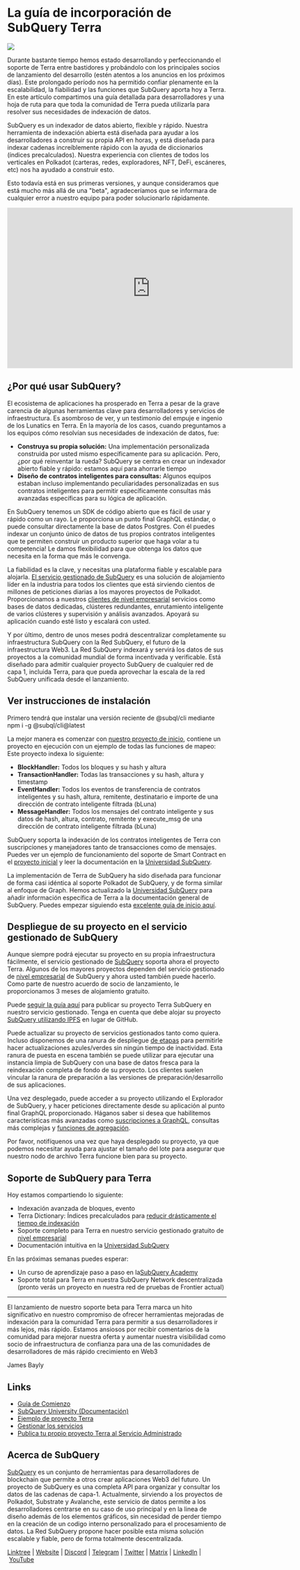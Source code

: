 # La guía de incorporación de SubQuery Terra

![](https://miro.medium.com/max/1400/1*DiTE9KuzH0xHLojzGWxOuw.png)

Durante bastante tiempo hemos estado desarrollando y perfeccionando el soporte de Terra entre bastidores y probándolo con los principales socios de lanzamiento del desarrollo (estén atentos a los anuncios en los próximos días). Este prolongado período nos ha permitido confiar plenamente en la escalabilidad, la fiabilidad y las funciones que SubQuery aporta hoy a Terra. En este artículo compartimos una guía detallada para desarrolladores y una hoja de ruta para que toda la comunidad de Terra pueda utilizarla para resolver sus necesidades de indexación de datos.

SubQuery es un indexador de datos abierto, flexible y rápido. Nuestra herramienta de indexación abierta está diseñada para ayudar a los desarrolladores a construir su propia API en horas, y está diseñada para indexar cadenas increíblemente rápido con la ayuda de diccionarios (índices precalculados). Nuestra experiencia con clientes de todos los verticales en Polkadot (carteras, redes, exploradores, NFT, DeFi, escáneres, etc) nos ha ayudado a construir esto.

Esto todavía está en sus primeras versiones, y aunque consideramos que está mucho más allá de una "beta", agradeceríamos que se informara de cualquier error a nuestro equipo para poder solucionarlo rápidamente.

<iframe width="656" height="369" src="https://www.youtube.com/embed/dS7h3isQCeA" title="Vista previa de YouTube" frameborder="0" allow="accelerometer; autoplay; clipboard-write; encrypted-media; gyroscope; picture-in-picture" allowfullscreen></iframe>

## ¿Por qué usar SubQuery?

El ecosistema de aplicaciones ha prosperado en Terra a pesar de la grave carencia de algunas herramientas clave para desarrolladores y servicios de infraestructura. Es asombroso de ver, y un testimonio del empuje e ingenio de los Lunatics en Terra. En la mayoría de los casos, cuando preguntamos a los equipos cómo resolvían sus necesidades de indexación de datos, fue:

- **Construya su propia solución:** Una implementación personalizada construida por usted mismo específicamente para su aplicación. Pero, ¿por qué reinventar la rueda? SubQuery se centra en crear un indexador abierto fiable y rápido: estamos aquí para ahorrarle tiempo
- **Diseño de contratos inteligentes para consultas:** Algunos equipos estaban incluso implementando peculiaridades personalizadas en sus contratos inteligentes para permitir específicamente consultas más avanzadas específicas para su lógica de aplicación.

En SubQuery tenemos un SDK de código abierto que es fácil de usar y rápido como un rayo. Le proporciona un punto final GraphQL estándar, o puede consultar directamente la base de datos Postgres. Con él puedes indexar un conjunto único de datos de tus propios contratos inteligentes que te permiten construir un producto superior que haga volar a tu competencia! Le damos flexibilidad para que obtenga los datos que necesita en la forma que más le convenga.

La fiabilidad es la clave, y necesitas una plataforma fiable y escalable para alojarla. [El servicio gestionado de SubQuery](https://subquery.network/managedservices) es una solución de alojamiento líder en la industria para todos los clientes que está sirviendo cientos de millones de peticiones diarias a los mayores proyectos de Polkadot. Proporcionamos a nuestros [clientes de nivel empresarial](./20211228-enterprise-hosted.md) servicios como bases de datos dedicadas, clústeres redundantes, enrutamiento inteligente de varios clústeres y supervisión y análisis avanzados. Apoyará su aplicación cuando esté listo y escalará con usted.

Y por último, dentro de unos meses podrá descentralizar completamente su infraestructura SubQuery con la Red SubQuery, el futuro de la infraestructura Web3. La Red SubQuery indexará y servirá los datos de sus proyectos a la comunidad mundial de forma incentivada y verificable. Está diseñado para admitir cualquier proyecto SubQuery de cualquier red de capa 1, incluida Terra, para que pueda aprovechar la escala de la red SubQuery unificada desde el lanzamiento.

## Ver instrucciones de instalación

Primero tendrá que instalar una versión reciente de @subql/cli mediante npm i -g @subql/cli@latest

La mejor manera es comenzar con [nuestro proyecto de inicio](https://github.com/subquery/terra-subql-starter), contiene un proyecto en ejecución con un ejemplo de todas las funciones de mapeo: Este proyecto indexa lo siguiente:

- **BlockHandler:** Todos los bloques y su hash y altura
- **TransactionHandler:** Todas las transacciones y su hash, altura y timestamp
- **EventHandler:** Todos los eventos de transferencia de contratos inteligentes y su hash, altura, remitente, destinatario e importe de una dirección de contrato inteligente filtrada (bLuna)
- **MessageHandler:** Todos los mensajes del contrato inteligente y sus datos de hash, altura, contrato, remitente y execute_msg de una dirección de contrato inteligente filtrada (bLuna)

SubQuery soporta la indexación de los contratos inteligentes de Terra con suscripciones y manejadores tanto de transacciones como de mensajes. Puedes ver un ejemplo de funcionamiento del soporte de Smart Contract en el [proyecto inicial](https://github.com/subquery/terra-subql-starter) y leer la documentación en la [Universidad SubQuery](http://localhost:8080/build/manifest.html#mapping-handlers-and-filters).

La implementación de Terra de SubQuery ha sido diseñada para funcionar de forma casi idéntica al soporte Polkadot de SubQuery, y de forma similar al enfoque de Graph. Hemos actualizado la [Universidad SubQuery](https://university.subquery.network/) para añadir información específica de Terra a la documentación general de SubQuery. Puedes empezar siguiendo esta [excelente guía de inicio aquí](http://university.subquery.network/quickstart/quickstart-terra.html).

## Despliegue de su proyecto en el servicio gestionado de SubQuery

Aunque siempre podrá ejecutar su proyecto en su propia infraestructura fácilmente, el servicio gestionado de [SubQuery](https://subquery.network/managedservices) soporta ahora el proyecto Terra. Algunos de los mayores proyectos dependen del servicio gestionado de [nivel empresarial](./20211228-enterprise-hosted.md) de SubQuery y ahora usted también puede hacerlo. Como parte de nuestro acuerdo de socio de lanzamiento, le proporcionamos 3 meses de alojamiento gratuito.

Puede [seguir la guía aquí](https://university.subquery.network/run_publish/publish.html) para publicar su proyecto Terra SubQuery en nuestro servicio gestionado. Tenga en cuenta que debe alojar su proyecto [SubQuery utilizando IPFS](https://university.subquery.network/run_publish/publish.html) en lugar de GitHub.

Puede actualizar su proyecto de servicios gestionados tanto como quiera. Incluso disponemos de una ranura de despliegue [de etapas](./20210604-Deployment-Slots-are-here-for-SubQuery-Projects.md) para permitirle hacer actualizaciones azules/verdes sin ningún tiempo de inactividad. Esta ranura de puesta en escena también se puede utilizar para ejecutar una instancia limpia de SubQuery con una base de datos fresca para la reindexación completa de fondo de su proyecto. Los clientes suelen vincular la ranura de preparación a las versiones de preparación/desarrollo de sus aplicaciones.

Una vez desplegado, puede acceder a su proyecto utilizando el Explorador de SubQuery, y hacer peticiones directamente desde su aplicación al punto final GraphQL proporcionado. Háganos saber si desea que habilitemos características más avanzadas como [suscripciones a GraphQL](https://university.subquery.network/run_publish/subscription.html), consultas más complejas y [funciones de agregación](https://university.subquery.network/run_publish/aggregate.html).

Por favor, notifíquenos una vez que haya desplegado su proyecto, ya que podemos necesitar ayuda para ajustar el tamaño del lote para asegurar que nuestro nodo de archivo Terra funcione bien para su proyecto.

## Soporte de SubQuery para Terra

Hoy estamos compartiendo lo siguiente:

-   Indexación avanzada de bloques, evento
-   Terra Dictionary: Índices precalculados para [reducir drásticamente el tiempo de indexación](./20210630-SubQuery-Just-Got-a-lot-Faster-with-the-Dictionary.md)
-   Soporte completo para Terra en nuestro servicio gestionado gratuito de [nivel empresarial](./20211228-enterprise-hosted.md)
-   Documentación intuitiva en la [Universidad SubQuery](https://university.subquery.network/)

En las próximas semanas puedes esperar:

-   Un curso de aprendizaje paso a paso en la[SubQuery Academy](https://blog.subquery.network/blogs/20211018-subquery-launches-the-subquery-academy.html)
-   Soporte total para Terra en nuestra SubQuery Network descentralizada (pronto verás un proyecto en nuestra red de pruebas de Frontier actual)

---

El lanzamiento de nuestro soporte beta para Terra marca un hito significativo en nuestro compromiso de ofrecer herramientas mejoradas de indexación para la comunidad Terra para permitir a sus desarrolladores ir más lejos, más rápido. Estamos ansiosos por recibir comentarios de la comunidad para mejorar nuestra oferta y aumentar nuestra visibilidad como socio de infraestructura de confianza para una de las comunidades de desarrolladores de más rápido crecimiento en Web3

James Bayly

## Links

-   [Guía de Comienzo](https://university.subquery.network/quickstart/quickstart-terra.html)
-   [SubQuery University (Documentación)](https://university.subquery.network/)
-   [Ejemplo de proyecto Terra](https://github.com/subquery/terra-subql-starter)
-   [Gestionar los servicios](https://explorer.subquery.network/)
-   [Publica tu propio proyecto Terra al Servicio Administrado](https://project.subquery.network/)

## Acerca de SubQuery

[SubQuery](https://subquery.network/) es un conjunto de herramientas para desarrolladores de blockchain que permite a otros crear aplicaciones Web3 del futuro. Un proyecto de SubQuery es una completa API para organizar y consultar los datos de las cadenas de capa-1. Actualmente, sirviendo a los proyectos de Polkadot, Substrate y Avalanche, este servicio de datos permite a los desarrolladores centrarse en su caso de uso principal y en la linea de diseño además de los elementos gráficos, sin necesidad de perder tiempo en la creación de un codigo interno personalizado para el procesamiento de datos. La Red SubQuery propone hacer posible esta misma solución escalable y fiable, pero de forma totalmente descentralizada.

​​[Linktree](https://linktr.ee/subquerynetwork) | [Website](https://subquery.network/) | [Discord](https://discord.com/invite/78zg8aBSMG) | [Telegram](https://t.me/subquerynetwork) | [Twitter](https://twitter.com/subquerynetwork) | [Matrix](https://matrix.to/#/#subquery:matrix.org) | [LinkedIn](https://www.linkedin.com/company/subquery) | [YouTube](https://www.youtube.com/channel/UCi1a6NUUjegcLHDFLr7CqLw)
